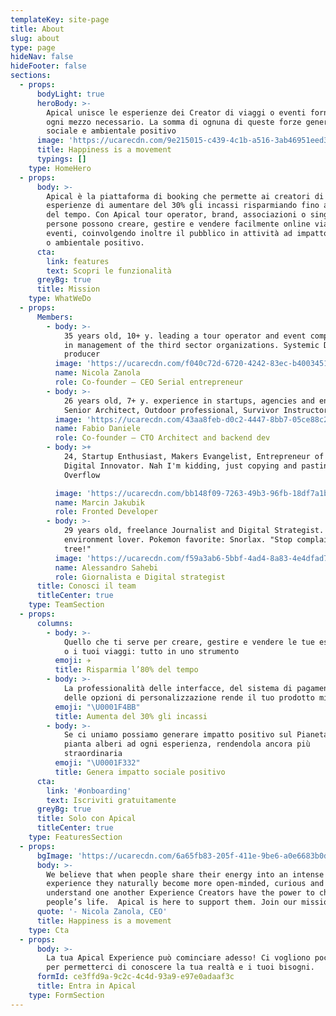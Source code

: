 ```yaml
---
templateKey: site-page
title: About
slug: about
type: page
hideNav: false
hideFooter: false
sections:
  - props:
      bodyLight: true
      heroBody: >-
        Apical unisce le esperienze dei Creator di viaggi o eventi fornendo loro
        ogni mezzo necessario. La somma di ognuna di queste forze genera impatto
        sociale e ambientale positivo
      image: 'https://ucarecdn.com/9e215015-c439-4c1b-a516-3ab46951eed3/'
      title: Happiness is a movement
      typings: []
    type: HomeHero
  - props:
      body: >-
        Apical è la piattaforma di booking che permette ai creatori di
        esperienze di aumentare del 30% gli incassi risparmiando fino all’80%
        del tempo. Con Apical tour operator, brand, associazioni o singole
        persone possono creare, gestire e vendere facilmente online viaggi o
        eventi, coinvolgendo inoltre il pubblico in attività ad impatto sociale
        o ambientale positivo.
      cta:
        link: features
        text: Scopri le funzionalità
      greyBg: true
      title: Mission
    type: WhatWeDo
  - props:
      Members:
        - body: >-
            35 years old, 10+ y. leading a tour operator and event company, graduated
            in management of the third sector organizations. Systemic Designer, Music
            producer
          image: 'https://ucarecdn.com/f040c72d-6720-4242-83ec-b4003451c4ac/'
          name: Nicola Zanola
          role: Co-founder – CEO Serial entrepreneur
        - body: >-
            26 years old, 7+ y. experience in startups, agencies and enterprises.
            Senior Architect, Outdoor professional, Survivor Instructor
          image: 'https://ucarecdn.com/43aa8feb-d0c2-4447-8bb7-05ce88c27bd1/'
          name: Fabio Daniele
          role: Co-founder – CTO Architect and backend dev
        - body: >+
            24, Startup Enthusiast, Makers Evangelist, Entrepreneur of Myself and
            Digital Innovator. Nah I'm kidding, just copying and pasting from Stack
            Overflow

          image: 'https://ucarecdn.com/bb148f09-7263-49b3-96fb-18df7a1b5954/'
          name: Marcin Jakubik
          role: Fronted Developer
        - body: >-
            29 years old, freelance Journalist and Digital Strategist. Politic and
            environment lover. Pokemon favorite: Snorlax. "Stop complaining, plant a
            tree!"
          image: 'https://ucarecdn.com/f59a3ab6-5bbf-4ad4-8a83-4e4dfad733b8/'
          name: Alessandro Sahebi
          role: Giornalista e Digital strategist
      title: Conosci il team
      titleCenter: true
    type: TeamSection
  - props:
      columns:
        - body: >-
            Quello che ti serve per creare, gestire e vendere le tue esperienze
            o i tuoi viaggi: tutto in uno strumento
          emoji: ✈️
          title: Risparmia l’80% del tempo
        - body: >-
            La professionalità delle interfacce, del sistema di pagamenti e
            delle opzioni di personalizzazione rende il tuo prodotto migliore
          emoji: "\U0001F4BB"
          title: Aumenta del 30% gli incassi
        - body: >-
            Se ci uniamo possiamo generare impatto positivo sul Pianeta. Apical
            pianta alberi ad ogni esperienza, rendendola ancora più
            straordinaria
          emoji: "\U0001F332"
          title: Genera impatto sociale positivo
      cta:
        link: '#onboarding'
        text: Iscriviti gratuitamente
      greyBg: true
      title: Solo con Apical
      titleCenter: true
    type: FeaturesSection
  - props:
      bgImage: 'https://ucarecdn.com/6a65fb83-205f-411e-9be6-a0e6683b0d1e/'
      body: >-
        We believe that when people share their energy into an intense
        experience they naturally become more open-minded, curious and able to
        understand one another Experience Creators have the power to change
        people’s life.  Apical is here to support them. Join our mission
      quote: '- Nicola Zanola, CEO'
      title: Happiness is a movement
    type: Cta
  - props:
      body: >-
        La tua Apical Experience può cominciare adesso! Ci vogliono pochi minuti
        per permetterci di conoscere la tua realtà e i tuoi bisogni.
      formId: ce3ffd9a-9c2c-4c4d-93a9-e97e0adaaf3c
      title: Entra in Apical
    type: FormSection
---
```


